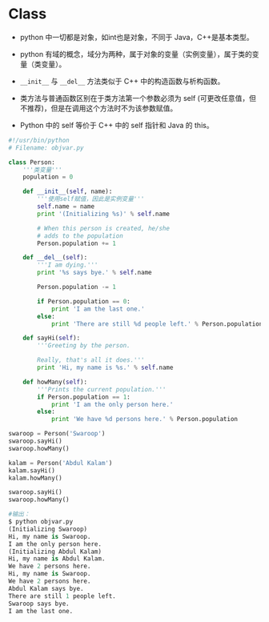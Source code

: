 
Class
=========

- python 中一切都是对象，如int也是对象，不同于 Java，C++是基本类型。

- python 有域的概念，域分为两种，属于对象的变量（实例变量），属于类的变量（类变量）。

- `__init__` 与 `__del__` 方法类似于 C++ 中的构造函数与析构函数。

- 类方法与普通函数区别在于类方法第一个参数必须为 self (可更改任意值，但不推荐)，但是在调用这个方法时不为该参数赋值。

- Python 中的 self 等价于 C++ 中的 self 指针和 Java 的 this。

```python
#!/usr/bin/python
# Filename: objvar.py

class Person:
    '''类变量'''
    population = 0

    def __init__(self, name):
        '''使用self赋值，因此是实例变量'''
        self.name = name
        print '(Initializing %s)' % self.name

        # When this person is created, he/she
        # adds to the population
        Person.population += 1

    def __del__(self):
        '''I am dying.'''
        print '%s says bye.' % self.name

        Person.population -= 1

        if Person.population == 0:
            print 'I am the last one.'
        else:
            print 'There are still %d people left.' % Person.population

    def sayHi(self):
        '''Greeting by the person.

        Really, that's all it does.'''
        print 'Hi, my name is %s.' % self.name

    def howMany(self):
        '''Prints the current population.'''
        if Person.population == 1:
            print 'I am the only person here.'
        else:
            print 'We have %d persons here.' % Person.population

swaroop = Person('Swaroop')
swaroop.sayHi()
swaroop.howMany()

kalam = Person('Abdul Kalam')
kalam.sayHi()
kalam.howMany()

swaroop.sayHi()
swaroop.howMany()

#输出：
$ python objvar.py
(Initializing Swaroop)
Hi, my name is Swaroop.
I am the only person here.
(Initializing Abdul Kalam)
Hi, my name is Abdul Kalam.
We have 2 persons here.
Hi, my name is Swaroop.
We have 2 persons here.
Abdul Kalam says bye.
There are still 1 people left.
Swaroop says bye.
I am the last one.
```
